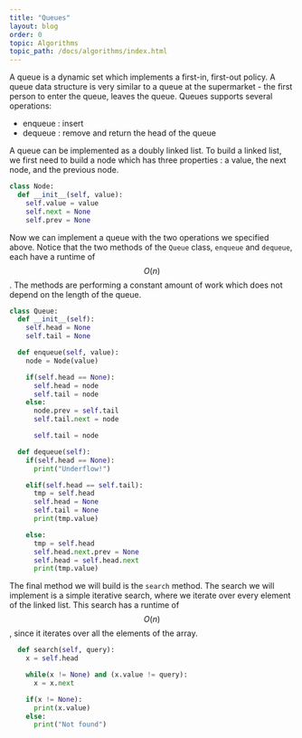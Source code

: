 ```yaml
---
title: "Queues"
layout: blog
order: 0
topic: Algorithms
topic_path: /docs/algorithms/index.html
---
```

A queue is a dynamic set which implements a first-in, first-out policy. A queue data structure is very similar to a queue at the supermarket - the first person to enter the queue, leaves the queue. Queues supports several operations:

* enqueue : insert
* dequeue : remove and return the head of the queue

A queue can be implemented as a doubly linked list. To build a linked list, we first need to build a node which has three properties : a value, the next node, and the previous node.

```python
class Node:
  def __init__(self, value):
    self.value = value
    self.next = None
    self.prev = None
```

Now we can implement a queue with the two operations we specified above. Notice that the two methods of the `Queue` class, `enqueue` and `dequeue`, each have a runtime of $$ O(n) $$. The methods are performing a constant amount of work which does not depend on the length of the queue.

```python
class Queue:
  def __init__(self):
    self.head = None
    self.tail = None

  def enqueue(self, value):
    node = Node(value)

    if(self.head == None):
      self.head = node
      self.tail = node
    else:
      node.prev = self.tail
      self.tail.next = node

      self.tail = node

  def dequeue(self):
    if(self.head == None):
      print("Underflow!")

    elif(self.head == self.tail):
      tmp = self.head
      self.head = None
      self.tail = None
      print(tmp.value)

    else:
      tmp = self.head
      self.head.next.prev = None
      self.head = self.head.next
      print(tmp.value)
```

The final method we will build is the `search` method. The search we will implement is a simple iterative search, where we iterate over every element of the linked list. This search has a runtime of $$ O(n) $$, since it iterates over all the elements of the array.

```python
  def search(self, query):
    x = self.head

    while(x != None) and (x.value != query):
      x = x.next

    if(x != None):
      print(x.value)
    else:
      print("Not found")
```